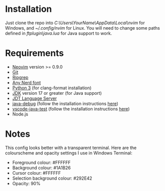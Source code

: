 # **Installation**
Just clone the repo into *C:\Users\YourName\AppData\Local\nvim* for Windows, and *~/.config/nvim* for Linux.
You will need to change some paths defined in *ftplugin\java.lua* for Java support to work.

# **Requirements**
- [Neovim](https://neovim.io/) version >= 0.9.0
- [Git](https://git-scm.com/)
- [Ripgrep](https://github.com/BurntSushi/ripgrep)
- [Any Nerd font](https://www.nerdfonts.com/)
- [Python 3](https://www.python.org/downloads/) (for clang-format installation)
- [JDK](https://www.oracle.com/ca-en/java/technologies/downloads/#java22) version 17 or greater (for Java support)
- [JDT Language Server](https://github.com/eclipse-jdtls/eclipse.jdt.ls)
- [java-debug](https://github.com/microsoft/java-debug) (follow the installation instructions [here](https://github.com/mfussenegger/nvim-jdtls#java-debug-installation))
- [vscode-java-test](https://github.com/microsoft/vscode-java-test) (follow the installation instructions [here](https://github.com/mfussenegger/nvim-jdtls?tab=readme-ov-file#vscode-java-test-installation))
- Node.js

# **Notes**
This config looks better with a transparent terminal.
Here are the colourscheme and opacity settings I use in Windows Terminal:
- Foreground colour: #FFFFFF 
- Background colour: #1A1B26
- Cursor colour: #FFFFFF
- Selection background colour: #292E42
- Opacity: 90%
